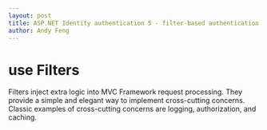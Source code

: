 ```yaml
---
layout: post
title: ASP.NET Identity authentication 5 - filter-based authentication
author: Andy Feng
---
```


# use Filters #

Filters inject extra logic into MVC Framework request processing. They provide a simple and elegant way to implement
cross-cutting concerns. Classic examples of cross-cutting concerns are logging, authorization, and caching.
